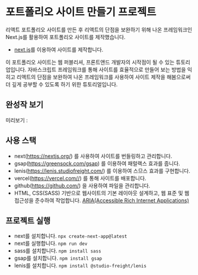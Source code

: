 # 포트폴리오 사이트 만들기 프로젝트

리액트 포트폴리오 사이트를 만든 후 리액트의 단점을 보완하기 위해 나온 프레임워크인 Next.js를 활용하여
포트폴리오 사이트를 제작했습니다.  

- [next.js](https://github.com/KimJunHo98/portfolio-next)를 이용하여 사이트를 제작합니다.

이 포트폴리오 사이트는 웹 퍼블리셔, 프론트앤드 개발자의 시작점이 될 수 있는 튜토리업입니다.
자바스크립트 프레임워크를 통해 사이트를 효율적으로 만들어 보는 방법을 익히고 리액트의 단점을 보완하여 나온 프레임워크를 사용하여
사이트 제작을 해봄으로써 더 깊게 공부할 수 있도록 하기 위한 튜토리얼입니다.

## 완성작 보기 
미리보기 : 

## 사용 스택
- next(https://nextjs.org/) 를 사용하여 사이트를 번들링하고 관리합니다.
- gsap(https://greensock.com/gsap) 를 이용하여 패럴랙스 효과를 줍니다.
- lenis(https://lenis.studiofreight.com/) 를 이용하여 스므스 효과를 구현합니다.
- vercel(https://vercel.com//) 를 통해 사이트를 배포합니다.
- github(https://github.com/) 을 사용하여 파일을 관리합니다.
- HTML, CSS(SASS) 기반으로 웹사이트의 기본 레이아웃 설계하고, 웹 표준 및 웹 접근성을 준수하여 작업합니다. [ARIA(Accessible Rich Internet Applications)](https://developer.mozilla.org/en-US/docs/Web/Accessibility/ARIA/Roles)

## 프로젝트 실행
- next를 설치합니다. `npx create-next-app@latest`
- next를 실행합니다. `npm run dev`
- sass를 설치합니다. `npm install sass`
- gsap를 설치합니다. `npm install gsap`
- lenis를 설치합니다. `npm install @studio-freight/lenis`